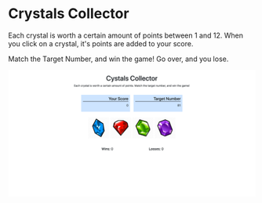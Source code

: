 # Crystals Collector

Each crystal is worth a certain amount of points between 1 and 12.  When you click on a crystal, it's points are added to your score.

Match the Target Number, and win the game!  Go over, and you lose.

![Game Screenshot](assets/images/Crystals-Collector-game.png)